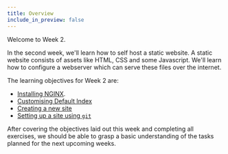 ```yaml
---
title: Overview
include_in_preview: false
---
```


Welcome to Week 2.

In the second week, we'll learn how to self host a static website. A static website consists of assets like HTML, CSS and some Javascript. We'll learn how to configure a webserver which can serve these files over the internet.

The learning objectives for Week 2 are:

- [Installing NGINX](./installing-nginx.md).
- [Customising Default Index ](./customising-index.md)
- [Creating a new site](./creating-a-site.md)
- [Setting up a site using `git`](./setup-using-git.md)

After covering the objectives laid out this week and completing all exercises, we should be able to grasp a basic understanding of the tasks planned for the next upcoming weeks.
